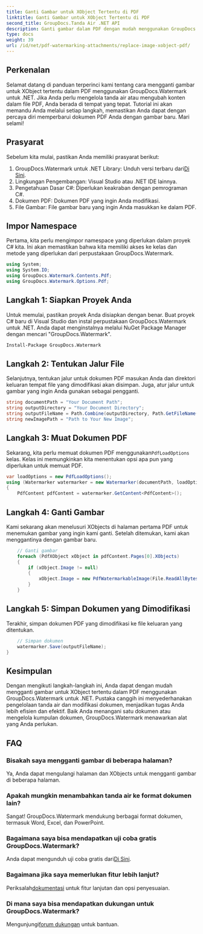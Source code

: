 ```yaml
---
title: Ganti Gambar untuk XObject Tertentu di PDF
linktitle: Ganti Gambar untuk XObject Tertentu di PDF
second_title: GroupDocs.Tanda Air .NET API
description: Ganti gambar dalam PDF dengan mudah menggunakan GroupDocs.Watermark untuk .NET dengan panduan langkah demi langkah ini. Sempurna untuk mengelola konten PDF secara efisien.
type: docs
weight: 39
url: /id/net/pdf-watermarking-attachments/replace-image-xobject-pdf/
---
```

## Perkenalan
Selamat datang di panduan terperinci kami tentang cara mengganti gambar untuk XObject tertentu dalam PDF menggunakan GroupDocs.Watermark untuk .NET. Jika Anda perlu mengelola tanda air atau mengubah konten dalam file PDF, Anda berada di tempat yang tepat. Tutorial ini akan memandu Anda melalui setiap langkah, memastikan Anda dapat dengan percaya diri memperbarui dokumen PDF Anda dengan gambar baru. Mari selami!
## Prasyarat
Sebelum kita mulai, pastikan Anda memiliki prasyarat berikut:
1.  GroupDocs.Watermark untuk .NET Library: Unduh versi terbaru dari[Di Sini](https://releases.groupdocs.com/Watermark/net/).
2. Lingkungan Pengembangan: Visual Studio atau .NET IDE lainnya.
3. Pengetahuan Dasar C#: Diperlukan keakraban dengan pemrograman C#.
4. Dokumen PDF: Dokumen PDF yang ingin Anda modifikasi.
5. File Gambar: File gambar baru yang ingin Anda masukkan ke dalam PDF.

## Impor Namespace
Pertama, kita perlu mengimpor namespace yang diperlukan dalam proyek C# kita. Ini akan memastikan bahwa kita memiliki akses ke kelas dan metode yang diperlukan dari perpustakaan GroupDocs.Watermark.
```csharp
using System;
using System.IO;
using GroupDocs.Watermark.Contents.Pdf;
using GroupDocs.Watermark.Options.Pdf;
```
## Langkah 1: Siapkan Proyek Anda
Untuk memulai, pastikan proyek Anda disiapkan dengan benar. Buat proyek C# baru di Visual Studio dan instal perpustakaan GroupDocs.Watermark untuk .NET. Anda dapat menginstalnya melalui NuGet Package Manager dengan mencari "GroupDocs.Watermark".
```sh
Install-Package GroupDocs.Watermark
```
## Langkah 2: Tentukan Jalur File
Selanjutnya, tentukan jalur untuk dokumen PDF masukan Anda dan direktori keluaran tempat file yang dimodifikasi akan disimpan. Juga, atur jalur untuk gambar yang ingin Anda gunakan sebagai pengganti.
```csharp
string documentPath = "Your Document Path";
string outputDirectory = "Your Document Directory";
string outputFileName = Path.Combine(outputDirectory, Path.GetFileName(documentPath));
string newImagePath = "Path to Your New Image";
```
## Langkah 3: Muat Dokumen PDF
 Sekarang, kita perlu memuat dokumen PDF menggunakan`PdfLoadOptions` kelas. Kelas ini memungkinkan kita menentukan opsi apa pun yang diperlukan untuk memuat PDF.
```csharp
var loadOptions = new PdfLoadOptions();
using (Watermarker watermarker = new Watermarker(documentPath, loadOptions))
{
    PdfContent pdfContent = watermarker.GetContent<PdfContent>();
```
## Langkah 4: Ganti Gambar
Kami sekarang akan menelusuri XObjects di halaman pertama PDF untuk menemukan gambar yang ingin kami ganti. Setelah ditemukan, kami akan menggantinya dengan gambar baru.
```csharp
    // Ganti gambar
    foreach (PdfXObject xObject in pdfContent.Pages[0].XObjects)
    {
        if (xObject.Image != null)
        {
            xObject.Image = new PdfWatermarkableImage(File.ReadAllBytes(newImagePath));
        }
    }
```
## Langkah 5: Simpan Dokumen yang Dimodifikasi
Terakhir, simpan dokumen PDF yang dimodifikasi ke file keluaran yang ditentukan.
```csharp
    // Simpan dokumen
    watermarker.Save(outputFileName);
}
```

## Kesimpulan
Dengan mengikuti langkah-langkah ini, Anda dapat dengan mudah mengganti gambar untuk XObject tertentu dalam PDF menggunakan GroupDocs.Watermark untuk .NET. Pustaka canggih ini menyederhanakan pengelolaan tanda air dan modifikasi dokumen, menjadikan tugas Anda lebih efisien dan efektif. Baik Anda menangani satu dokumen atau mengelola kumpulan dokumen, GroupDocs.Watermark menawarkan alat yang Anda perlukan.
## FAQ
### Bisakah saya mengganti gambar di beberapa halaman?
Ya, Anda dapat mengulangi halaman dan XObjects untuk mengganti gambar di beberapa halaman.
### Apakah mungkin menambahkan tanda air ke format dokumen lain?
Sangat! GroupDocs.Watermark mendukung berbagai format dokumen, termasuk Word, Excel, dan PowerPoint.
### Bagaimana saya bisa mendapatkan uji coba gratis GroupDocs.Watermark?
 Anda dapat mengunduh uji coba gratis dari[Di Sini](https://releases.groupdocs.com/).
### Bagaimana jika saya memerlukan fitur lebih lanjut?
 Periksalah[dokumentasi](https://reference.groupdocs.com/Watermark/net/) untuk fitur lanjutan dan opsi penyesuaian.
### Di mana saya bisa mendapatkan dukungan untuk GroupDocs.Watermark?
 Mengunjungi[forum dukungan](https://forum.groupdocs.com/c/watermark/19) untuk bantuan.